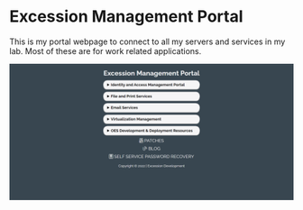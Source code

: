 # Excession Management Portal

This is my portal webpage to connect to all my servers and services in my lab. Most of these are for work related applications.

![portal](./images/screenshot.png)
